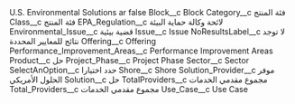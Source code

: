 <?xml version="1.0" encoding="UTF-8"?>
<CustomMetadata xmlns="http://soap.sforce.com/2006/04/metadata" xmlns:xsi="http://www.w3.org/2001/XMLSchema-instance" xmlns:xsd="http://www.w3.org/2001/XMLSchema">
    <label>U.S. Environmental Solutions ar</label>
    <protected>false</protected>
    <values>
        <field>Block__c</field>
        <value xsi:type="xsd:string">Block</value>
    </values>
    <values>
        <field>Category__c</field>
        <value xsi:type="xsd:string">فئة المنتج</value>
    </values>
    <values>
        <field>Class__c</field>
        <value xsi:type="xsd:string">فئة المنتج</value>
    </values>
    <values>
        <field>EPA_Regulation__c</field>
        <value xsi:type="xsd:string">لائحة وكالة حماية البيئة</value>
    </values>
    <values>
        <field>Environmental_Issue__c</field>
        <value xsi:type="xsd:string">قضية بيئية</value>
    </values>
    <values>
        <field>Issue__c</field>
        <value xsi:type="xsd:string">Issue</value>
    </values>
    <values>
        <field>NoResultsLabel__c</field>
        <value xsi:type="xsd:string">لا توجد نتائج للمعايير المحددة</value>
    </values>
    <values>
        <field>Offering__c</field>
        <value xsi:type="xsd:string">Offering</value>
    </values>
    <values>
        <field>Performance_Improvement_Areas__c</field>
        <value xsi:type="xsd:string">Performance Improvement Areas</value>
    </values>
    <values>
        <field>Product__c</field>
        <value xsi:type="xsd:string">حل</value>
    </values>
    <values>
        <field>Project_Phase__c</field>
        <value xsi:type="xsd:string">Project Phase</value>
    </values>
    <values>
        <field>Sector__c</field>
        <value xsi:type="xsd:string">Sector</value>
    </values>
    <values>
        <field>SelectAnOption__c</field>
        <value xsi:type="xsd:string">حدد اختيارا</value>
    </values>
    <values>
        <field>Shore__c</field>
        <value xsi:type="xsd:string">Shore</value>
    </values>
    <values>
        <field>Solution_Provider__c</field>
        <value xsi:type="xsd:string">موفر الحلول الأمريكي</value>
    </values>
    <values>
        <field>Solution__c</field>
        <value xsi:type="xsd:string">حل</value>
    </values>
    <values>
        <field>TotalProviders__c</field>
        <value xsi:type="xsd:string">مجموع مقدمي الخدمات</value>
    </values>
    <values>
        <field>Total_Providers__c</field>
        <value xsi:type="xsd:string">مجموع مقدمي الخدمات</value>
    </values>
    <values>
        <field>Use_Case__c</field>
        <value xsi:type="xsd:string">Use Case</value>
    </values>
</CustomMetadata>
